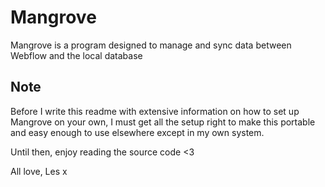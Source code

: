 # Mangrove

Mangrove is a program designed to manage and sync data between Webflow and the local database

## Note
Before I write this readme with extensive information on how to set up Mangrove on your own, I must get all the setup right to make this portable and easy enough to use elsewhere except in my own system.

Until then, enjoy reading the source code <3

All love, Les x
